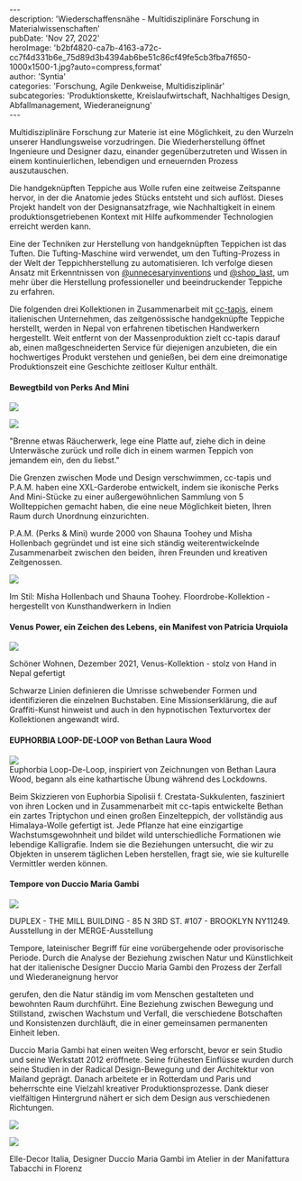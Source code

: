\---  
description: 'Wiederschaffensnähe - Multidisziplinäre Forschung in Materialwissenschaften'  
pubDate: 'Nov 27, 2022'  
heroImage: 'b2bf4820-ca7b-4163-a72c-cc7f4d331b6e_75d89d3b4394ab6be51c86cf49fe5cb3fba7f650-1000x1500-1.jpg?auto=compress,format'  
author: 'Syntia'  
categories: 'Forschung, Agile Denkweise, Multidisziplinär'  
subcategories: 'Produktionskette, Kreislaufwirtschaft, Nachhaltiges Design, Abfallmanagement, Wiederaneignung'  
\---  

Multidisziplinäre Forschung zur Materie ist eine Möglichkeit, zu den Wurzeln unserer Handlungsweise vorzudringen. Die Wiederherstellung öffnet Ingenieure und Designer dazu, einander gegenüberzutreten und Wissen in einem kontinuierlichen, lebendigen und erneuernden Prozess auszutauschen.

Die handgeknüpften Teppiche aus Wolle rufen eine zeitweise Zeitspanne hervor, in der die Anatomie jedes Stücks entsteht und sich auflöst. Dieses Projekt handelt von der Designansatzfrage, wie Nachhaltigkeit in einem produktionsgetriebenen Kontext mit Hilfe aufkommender Technologien erreicht werden kann.

Eine der Techniken zur Herstellung von handgeknüpften Teppichen ist das Tuften. Die Tufting-Maschine wird verwendet, um den Tufting-Prozess in der Welt der Teppichherstellung zu automatisieren. Ich verfolge diesen Ansatz mit Erkenntnissen von [@unnecesaryinventions](https://youtu.be/_matYB5rdZA) und [@shop\_last](https://youtu.be/nWmzjuQONKI), um mehr über die Herstellung professioneller und beeindruckender Teppiche zu erfahren.

Die folgenden drei Kollektionen in Zusammenarbeit mit [cc-tapis](https://www.cc-tapis.com/), einem italienischen Unternehmen, das zeitgenössische handgeknüpfte Teppiche herstellt, werden in Nepal von erfahrenen tibetischen Handwerkern hergestellt. Weit entfernt von der Massenproduktion zielt cc-tapis darauf ab, einen maßgeschneiderten Service für diejenigen anzubieten, die ein hochwertiges Produkt verstehen und genießen, bei dem eine dreimonatige Produktionszeit eine Geschichte zeitloser Kultur enthält.

#### **Bewegtbild von Perks And Mini**

![](https://images.prismic.io/syntia/6f0a789b-837d-491f-92d5-7e1a3faad91d_1c0f29be5ebe5cdb093592f8e66ab59aab32cfae-1001x1500-1.webp?auto=compress,format)

![](https://images.prismic.io/syntia/2691f425-4703-435a-b40c-038d001dfeb0_pamxcc-tapis_jumper_03_2000x-1.webp?auto=compress,format)

"Brenne etwas Räucherwerk, lege eine Platte auf, ziehe dich in deine Unterwäsche zurück und rolle dich in einem warmen Teppich von jemandem ein, den du liebst."

Die Grenzen zwischen Mode und Design verschwimmen, cc-tapis und P.A.M. haben eine XXL-Garderobe entwickelt, indem sie ikonische Perks And Mini-Stücke zu einer außergewöhnlichen Sammlung von 5 Wollteppichen gemacht haben, die eine neue Möglichkeit bieten, Ihren Raum durch Unordnung einzurichten.

P.A.M. (Perks & Mini) wurde 2000 von Shauna Toohey und Misha Hollenbach gegründet und ist eine sich ständig weiterentwickelnde Zusammenarbeit zwischen den beiden, ihren Freunden und kreativen Zeitgenossen.

![](https://images.prismic.io/syntia/b2bf4820-ca7b-4163-a72c-cc7f4d331b6e_75d89d3b4394ab6be51c86cf49fe5cb3fba7f650-1000x1500-1.jpg?auto=compress,format)

Im Stil: Misha Hollenbach und Shauna Toohey. Floordrobe-Kollektion - hergestellt von Kunsthandwerkern in Indien

#### **Venus Power, ein Zeichen des Lebens, ein Manifest von Patricia Urquiola**

![](https://images.prismic.io/syntia/d2c67a07-3968-4307-8253-0302b9ba1c6b_cc-tapis-venus-power-by-patricia-urquiola-schoner-wohnen-1200x1600-1.jpg?auto=compress,format)

Schöner Wohnen, Dezember 2021, Venus-Kollektion - stolz von Hand in Nepal gefertigt

Schwarze Linien definieren die Umrisse schwebender Formen und identifizieren die einzelnen Buchstaben. Eine Missionserklärung, die auf Graffiti-Kunst hinweist und auch in den hypnotischen Texturvortex der Kollektionen angewandt wird.

#### **EUPHORBIA LOOP-DE-LOOP von Bethan Laura Wood**

![](https://images.prismic.io/syntia/16948081-8757-4d82-bd1a-6ed545499fff_cc-tapis-showroom-bethan-laura-wood-euphorbia-collection-rug-1024x683-1.jpg?auto=compress,format)  
Euphorbia Loop-De-Loop, inspiriert von Zeichnungen von Bethan Laura Wood, begann als eine kathartische Übung während des Lockdowns.

Beim Skizzieren von Euphorbia Sipolisii f. Crestata-Sukkulenten, fasziniert von ihren Locken und in Zusammenarbeit mit cc-tapis entwickelte Bethan ein zartes Triptychon und einen großen Einzelteppich, der vollständig aus Himalaya-Wolle gefertigt ist. Jede Pflanze hat eine einzigartige Wachstumsgewohnheit und bildet wild unterschiedliche Formationen wie lebendige Kalligrafie. Indem sie die Beziehungen untersucht, die wir zu Objekten in unserem täglichen Leben herstellen, fragt sie, wie sie kulturelle Vermittler werden können.

#### **Tempore von Duccio Maria Gambi**

![](https://images.prismic.io/syntia/b3dba677-9e41-42a2-9451-08ed3bae0178_cc-tapis-duccio-maria-gambi-tempore-allestimento-duplex-ny-4.jpg?auto=compress,format)

DUPLEX - THE MILL BUILDING - 85 N 3RD ST. #107 - BROOKLYN NY11249. Ausstellung in der MERGE-Ausstellung

Tempore, lateinischer Begriff für eine vorübergehende oder provisorische Periode. Durch die Analyse der Beziehung zwischen Natur und Künstlichkeit hat der italienische Designer Duccio Maria Gambi den Prozess der Zerfall und Wiederaneignung hervor

gerufen, den die Natur ständig im vom Menschen gestalteten und bewohnten Raum durchführt. Eine Beziehung zwischen Bewegung und Stillstand, zwischen Wachstum und Verfall, die verschiedene Botschaften und Konsistenzen durchläuft, die in einer gemeinsamen permanenten Einheit leben.

Duccio Maria Gambi hat einen weiten Weg erforscht, bevor er sein Studio und seine Werkstatt 2012 eröffnete. Seine frühesten Einflüsse wurden durch seine Studien in der Radical Design-Bewegung und der Architektur von Mailand geprägt. Danach arbeitete er in Rotterdam und Paris und beherrschte eine Vielzahl kreativer Produktionsprozesse. Dank dieser vielfältigen Hintergrund nähert er sich dem Design aus verschiedenen Richtungen.

![](https://images.prismic.io/syntia/e09a083e-bbc4-4798-9900-c28a7b5803ff_mobilia-duccio-maria-gambi-banner.jpg?auto=compress,format)

![](https://images.prismic.io/syntia/025f85a6-e3e6-4c4b-beb1-1e0316fec4cb_cc-tapis_tempore-by-duccio-maria-gambi_elle-decor-italia_pagina_3-821x1024-1.jpg?auto=compress,format)

Elle-Decor Italia, Designer Duccio Maria Gambi im Atelier in der Manifattura Tabacchi in Florenz